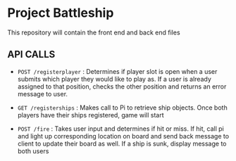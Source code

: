 # Project Battleship
This repository will contain the front end and back end files

## API CALLS
 * `POST /registerplayer` : Determines if player slot is open when a user submits which player they would like to play as. If a user is already assigned to that position, checks the other position and returns an error message to user.

 * `GET /registerships` : Makes call to Pi to retrieve ship objects. Once both players have their ships registered, game will start

 * `POST /fire` : Takes user input and determines if hit or miss. If hit, call pi and light up corresponding location on board and send back message to client to update their board as well. If a ship is sunk, display message to both users
